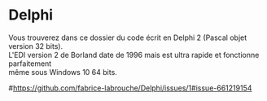 # Delphi

Vous trouverez dans ce dossier du code écrit en Delphi 2 (Pascal objet version 32 bits).<br>
L'EDI version 2 de Borland date de 1996 mais est ultra rapide et fonctionne parfaitement<br>
même sous Windows 10 64 bits. 

#https://github.com/fabrice-labrouche/Delphi/issues/1#issue-661219154
